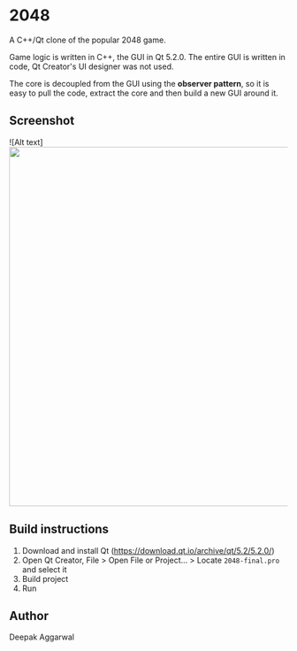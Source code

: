 2048
====

A C++/Qt clone of the popular 2048 game. 

Game logic is written in C++, the GUI in Qt 5.2.0. The entire GUI is written in code, Qt Creator's UI designer was not used.

The core is decoupled from the GUI using the **observer pattern**, so it is easy to pull the code, extract the core and then build a new GUI around it.

Screenshot
--
![Alt text]<img src="app_screenshote_1.png" width="650" height="650" align="middle"/>


Build instructions
--
1. Download and install Qt (https://download.qt.io/archive/qt/5.2/5.2.0/)
2. Open Qt Creator, File > Open File or Project... > Locate `2048-final.pro` and select it
3. Build project
4. Run

Author
--
Deepak Aggarwal